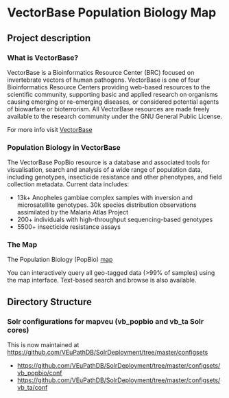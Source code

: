 VectorBase Population Biology Map
==================================

## Project description

### What is VectorBase?
VectorBase is a Bioinformatics Resource Center (BRC) focused on invertebrate vectors of human pathogens. VectorBase is one of four Bioinformatics Resource Centers providing web-based resources to the scientific community, supporting basic and applied research on organisms causing emerging or re-emerging diseases, or considered potential agents of biowarfare or bioterrorism. All VectorBase resources are made freely available to the research community under the GNU General Public License.

For more info visit [VectorBase](https://www.vectorbase.org)

### Population Biology in VectorBase
The VectorBase PopBio resource is a database and associated tools for visualisation, search and analysis of a wide range of population data, including genotypes, insecticide resistance and other phenotypes, and field collection metadata.
Current data includes:

* 13k+ Anopheles gambiae complex samples with inversion and microsatellite genotypes.
30k species distribution observations assimilated by the Malaria Atlas Project
* 200+ individuals with high-throughput sequencing-based genotypes
* 5500+ insecticide resistance assays

### The Map
The Population Biology (PopBio) [map](https://www.vectorbase.org/popbio/map)

You can interactively query all geo-tagged data (>99% of samples) using the map interface. Text-based search and browse is also available.

Directory Structure
-------------------


### Solr configurations for mapveu (vb_popbio and vb_ta Solr cores)
This is now maintained at https://github.com/VEuPathDB/SolrDeployment/tree/master/configsets
- https://github.com/VEuPathDB/SolrDeployment/tree/master/configsets/vb_popbio/conf
- https://github.com/VEuPathDB/SolrDeployment/tree/master/configsets/vb_ta/conf

